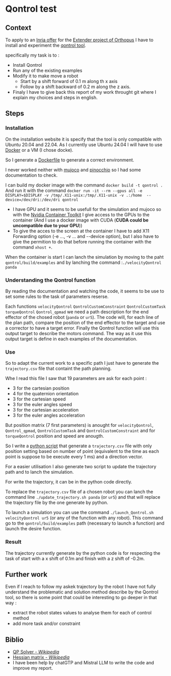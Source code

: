 # Qontrol test

## Context

To apply to an [Inria offer](https://newsletter.gdr-robotique.org/?n=1cd560ec416116b25a1e0abba41ddd21) for the [Extender project of Orthopus](https://orthopus.com/fr/) I have to install and experiment the [qontrol tool](https://gitlab.inria.fr/auctus-team/components/control/qontrol).

specifically my task is to : 
- Install Qontrol
- Run any of the existing examples
- Modify it to make move a robot 
    - Start by a shift forward of 0.1 m along th x axis
    - Follow by a shift backward of 0.2 m along the z axis.
- Finaly I have to give back this report of my work throught git where I explain my choices and steps in english.


## Steps
### Installation
On the installation website it is specify that the tool is only compatible with Ubuntu 20.04 and 22.04. As I currently use Ubuntu 24.04 I will have to use [Docker](https://www.docker.com/) or a VM (I chose docke).

So I generate a [Dockerfile](Dockerfile) to generate a correct environment.

I never worked neither with [mujoco](https://mujoco.org/) and [pinocchio](https://stack-of-tasks.github.io/pinocchio/) so I had some documentation to check.

I can build my docker image with the command `docker build -t qontrol .`
And run it with the command `docker run -it --rm --gpus all -e DISPLAY=$DISPLAY -v /tmp/.X11-unix:/tmp/.X11-unix -v .:/home  --device=/dev/dri:/dev/dri qontrol`

- I have GPU and it seems to be usefull for the simulation and mujoco so with the [Nvidia Container Toolkit](https://docs.nvidia.com/datacenter/cloud-native/container-toolkit/latest/index.html) I give access to the GPUs to the container (And I use a docker image with CUDA (**CUDA could be uncompatible due to your GPU**))
- To give the acces to the screen at the container I have to add X11 Forwarding option (-e ..., -v ... and --device option), but I also have to give the permition to do that before running the container with the command `xhost +`.

When the container is start I can lanch the simulation by moving to the paht `qontrol/build/examples` and by lanching the command :`./velocityQontrol panda`

### Understanding the Qontrol function

By reading the documentation and watching the code, it seems to be use to set some rules to the task of parameters reserse.

Each functions `velocityQontrol` `QontrolCustomConstraint` `QontrolCustomTask` `torqueQontrol` `Qontrol_qpmad` we need a path description for the end effector of the chosed robot (`panda` or `ur5`). The code will, for each line of the plan path, compare the position of the end effector to the target and use a corrector to have a target error. Finally the Qontrol function will use this output target to describe the motors command. The way as it use this output target is define in each examples of the documentation.

### Use

So to adapt the current work to a specific path I just have to generate the `trajectory.csv` file that containt the path planning.

Whe I read this file I saw that 19 parameters are ask for each point :
- 3 for the cartesian position
- 4 for the quaternion orientation
- 3 for the cartesian speed
- 3 for the euler angles speed
- 3 for the cartesian acceleration
- 3 for the euler angles acceleration

But position matrix (7 first parameters) is anought for `velocityQontrol`, `Qontrol_qpmad`, `QontrolCustomTask` and `QontrolCustomConstraint` and for `torqueQontrol` position and speed are anougth.

So I write a [python script](trajectory_gen.py) that generate a `trajectory.csv` file with only position setting based on number of point (equivalent to the time as each point is suppose to be execute every 1 ms) and a direction vector.

For a easier utilisation I also generate two script to update the trajectory path and to lanch the simulation.

For write the trajectory, it can be in the python code directly.

To replace the `trajectory.csv` file of a chosen robot you can lanch the command line `./update_trajectory.sh panda` (or `ur5`) and that will replace the trajectory file by the one generate by python.

To launch a simulation you can use the command `./launch_Qontrol.sh velocityQontrol ur5` (or any of the function with any robot). This command go to the `qontrol/build/examples` path (necessary to launch a function) and launch the desire function.

### Result

The trajectory currently generate by the python code is for respecting the task of start with a x shift of 0.1m and finish with a z shift of -0.2m.

## Further work

Even if I reach to follow my askek trajectory by the robot I have not fully understand the problematic and solution method describe by the Qontrol tool, so there is some point that could be interesting to go deeper in that way : 

- extract the robot states values to analyse them for each of control method
- add more task and/or constraint

## Biblio

- [QP Solver - *Wikipedia*](https://en.wikipedia.org/wiki/Quadratic_programming)
- [Hessian matrix - *Wikipedia*](https://en.wikipedia.org/wiki/Hessian_matrix)
- I have been help by chatGTP and Mistral LLM to write the code and improve my report. 